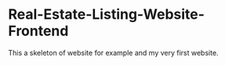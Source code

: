 # Real-Estate-Listing-Website-Frontend
This a skeleton of website for example and my very first website.
